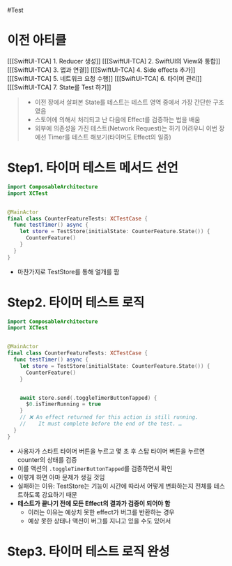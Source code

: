 #Test 

# 이전 아티클
[[[SwiftUI-TCA] 1. Reducer 생성]]
[[[SwiftUI-TCA] 2. SwiftUI의 View와 통합]]
[[[SwiftUI-TCA] 3. 앱과 연결]]
[[[SwiftUI-TCA] 4. Side effects 추가]]
[[[SwiftUI-TCA] 5. 네트워크 요청 수행]]
[[[SwiftUI-TCA] 6. 타이머 관리]]
[[[SwiftUI-TCA] 7. State를 Test 하기]]

> - 이전 장에서 살펴본 State를 테스트는 테스트 영역 중에서 가장 간단한 구조였음
> - 스토어에 의해서 처리되고 난 다음에 Effect를 검증하는 법을 배움
> - 외부에 의존성을 가진 테스트(Network Request)는 하기 어려우니 이번 장에선 Timer를 테스트 해보기(타이머도 Effect의 일종)


# Step1. 타이머 테스트 메서드 선언
```swift
import ComposableArchitecture
import XCTest


@MainActor
final class CounterFeatureTests: XCTestCase {
  func testTimer() async {
    let store = TestStore(initialState: CounterFeature.State()) {
      CounterFeature()
    }
  }
}
```
- 마찬가지로 TestStore를 통해 얼개를 짬

# Step2. 타이머 테스트 로직
```swift
import ComposableArchitecture
import XCTest


@MainActor
final class CounterFeatureTests: XCTestCase {
  func testTimer() async {
    let store = TestStore(initialState: CounterFeature.State()) {
      CounterFeature()
    }


    await store.send(.toggleTimerButtonTapped) {
      $0.isTimerRunning = true
    }
    // ❌ An effect returned for this action is still running.
    //    It must complete before the end of the test. …
  }
}
```
- 사용자가 스타트 타이머 버튼을 누르고 몇 초 후 스탑 타이머 버튼을 누르면 counter의 상태를 검증
- 이를 액션의 `.toggleTimerButtonTapped`를 검증하면서 확인
- 이렇게 하면 아마 문제가 생길 것임 
- 실패하는 이유: TestStore는 기능이 시간에 따라서 어떻게 변화하는지 전체를 테스트하도록 강요하기 때문
- **테스트가 끝나기 전에 모든 Effect의 결과가 검증이 되어야 함**
	- 이러는 이유는 예상치 못한 effect가 버그를 반환하는 경우
	- 예상 못한 상태나 액션이 버그를 지니고 있을 수도 있어서
# Step3. 타이머 테스트 로직 완성
```swift 
```